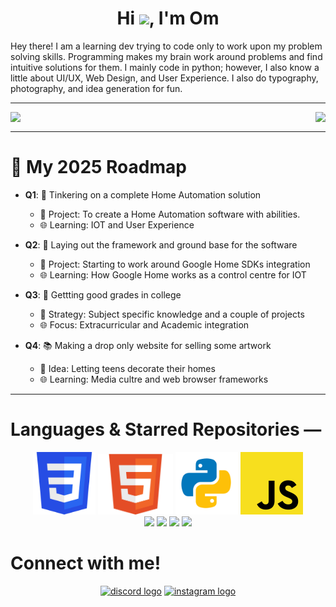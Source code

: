 <h1 align="center">Hi <img src="https://raw.githubusercontent.com/MartinHeinz/MartinHeinz/master/wave.gif" width="30px">, I'm Om</h1>


Hey there!
I am a learning dev trying to code only to work upon my problem solving skills. Programming makes my brain work around problems and find intuitive solutions for them.
I mainly code in python; however, I also know a little about UI/UX, Web Design, and User Experience.
I also do typography, photography, and idea generation for fun.


---

<div>
  <a href="">
    <img align="left" src="https://github-readme-stats.vercel.app/api?username=theasynch&theme=dark&hide=issues," />
  </a>
  <a href="">
    <img align="right" src="https://github-readme-stats.vercel.app/api/top-langs/?username=theasynch&theme=dark&layout=compact" />
  </a>
</div>

<br clear="both" />


---

# 📅 My 2025 Roadmap

- **Q1**: 🧠 Tinkering on a complete Home Automation solution  
  - 🎯 Project: To create a Home Automation software with abilities.
  - 🌐 Learning: IOT and User Experience  

- **Q2**: 💼 Laying out the framework and ground base for the software  
  - 🎯 Project: Starting to work around Google Home SDKs integration  
  - 🌐 Learning: How Google Home works as a control centre for IOT  

- **Q3**: 🚀 Gettting good grades in college  
  - 🎯 Strategy: Subject specific knowledge and a couple of projects  
  - 🌐 Focus: Extracurricular and Academic integration  

- **Q4**: 📚 Making a drop only website for selling some artwork  
  - 🎯 Idea: Letting teens decorate their homes  
  - 🌐 Learning: Media cultre and web browser frameworks  

---

# Languages & Starred Repositories —
<div align="center">
    <img src="assets/CSS3_logo.svg.png"  style="background: transparent; width:100px; height: auto;"/>
    <img src="assets/HTML5_logo_and_wordmark.svg.png" style="background: transparent; width:120px; height: auto;" />
    <img src="assets/Python-programming-logo-on-transparent-background-PNG (1).png" style="background: transparent; width:100px; height: auto;" />
    <img src="assets/Unofficial_JavaScript_logo_2.svg.png" style="width:100px; height: auto;" />
</div>

<div align="center">
    <a href="OptiChain"><img src="https://github-readme-stats.vercel.app/api/pin/?username=theasynch&repo=OptiChain&show_owner=True&theme=dark"></a>
    <a href="github.com/theasynch/zenith_web"><img src="https://github-readme-stats.vercel.app/api/pin/?username=theasynch&repo=zenith_web&show_owner=True&theme=dark"></a>
    <a href="github.com/theasynch/thetranquilentmail"><img src="https://github-readme-stats.vercel.app/api/pin/?username=theasynch&repo=thetranquiltentmail&show_owner=True&theme=dark"></a> 
    <a href="github.com/theasynch/YDSE_Sim"><img src="https://github-readme-stats.vercel.app/api/pin/?username=theasynch&repo=YDSE_Sim&show_owner=True&theme=dark"></a>
    
</div>



<h1 alignt="center">Connect with me!</h1>

<div align="center">
  <a href="discord.com/users/692295384868978710"><img src="https://raw.githubusercontent.com/maurodesouza/profile-readme-generator/master/src/assets/icons/social/discord/default.svg" width="52" height="40" alt="discord logo"  /></a>
  <a href="instagram.com/abeyaarom"> <img src="https://raw.githubusercontent.com/maurodesouza/profile-readme-generator/master/src/assets/icons/social/instagram/default.svg" width="52" height="40" alt="instagram logo"  /></a>
</div>


